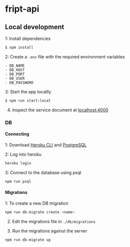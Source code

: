 # fript-api

## Local development

1: Install dependencies

```bash
$ npm install
```

2: Create a `.env` file with the required environment variables

```
- DB_NAME
- DB_HOST
- DB_PORT
- DB_USER
- DB_PASSWORD
```

3: Start the app locallly

```bash
$ npm run start:local
```

4. Inspect the service document at [localhost:4000](http://localhost:4000)

### DB

#### Connecting

1: Download [Heroku CLI](https://devcenter.heroku.com/articles/heroku-command-line) and [PostgreSQL](https://www.postgresql.org/)

2: Log into heroku

```bash
heroku login
```

3: Connect to the database using psql

```bash
npm run psql
```

#### Migrations

1: To create a new DB migration

```bash
npm run db-migrate create <name>
```

2. Edit the migrations file in `./db/migrations`

3. Run the migrations against the server

```bash
npm run db-migrate up
```
